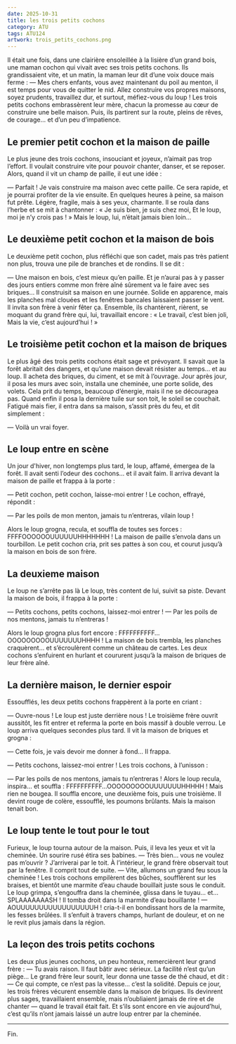 ```yaml
---
date: 2025-10-31
title: les trois petits cochons
category: ATU
tags: ATU124
artwork: trois_petits_cochons.png
---
```


Il était une fois, dans une clairière ensoleillée à la lisière d’un grand bois, une maman cochon qui vivait avec ses trois petits cochons. Ils grandissaient vite, et un matin, la maman leur dit d’une voix douce mais ferme :
— Mes chers enfants, vous avez maintenant du poil au menton, il est temps pour vous de quitter le nid. Allez construire vos propres maisons, soyez prudents, travaillez dur, et surtout, méfiez-vous du loup !
Les trois petits cochons embrassèrent leur mère, chacun la promesse au cœur de construire une belle maison. Puis, ils partirent sur la route, pleins de rêves, de courage… et d’un peu d’impatience.

## Le premier petit cochon et la maison de paille

Le plus jeune des trois cochons, insouciant et joyeux, n’aimait pas trop l’effort. Il voulait construire vite pour pouvoir chanter, danser, et se reposer. Alors, quand il vit un champ de paille, il eut une idée :

— Parfait ! Je vais construire ma maison avec cette paille. Ce sera rapide, et je pourrai profiter de la vie ensuite.
En quelques heures à peine, sa maison fut prête. Légère, fragile, mais à ses yeux, charmante. Il se roula dans l’herbe et se mit à chantonner :
« Je suis bien, je suis chez moi,
Et le loup, moi je n’y crois pas ! »
Mais le loup, lui, n’était jamais bien loin…

## Le deuxième petit cochon et la maison de bois

Le deuxième petit cochon, plus réfléchi que son cadet, mais pas très patient non plus, trouva une pile de branches et de rondins. Il se dit :

— Une maison en bois, c’est mieux qu’en paille. Et je n’aurai pas à y passer des jours entiers comme mon frère aîné sûrement va le faire avec ses briques…
Il construisit sa maison en une journée. Solide en apparence, mais les planches mal clouées et les fenêtres bancales laissaient passer le vent. Il invita son frère à venir fêter ça. Ensemble, ils chantèrent, rièrent, se moquant du grand frère qui, lui, travaillait encore :
« Le travail, c’est bien joli,
Mais la vie, c’est aujourd’hui ! »

## Le troisième petit cochon et la maison de briques
Le plus âgé des trois petits cochons était sage et prévoyant. Il savait que la forêt abritait des dangers, et qu’une maison devait résister au temps… et au loup.
Il acheta des briques, du ciment, et se mit à l’ouvrage. Jour après jour, il posa les murs avec soin, installa une cheminée, une porte solide, des volets. Cela prit du temps, beaucoup d’énergie, mais il ne se découragea pas.
Quand enfin il posa la dernière tuile sur son toit, le soleil se couchait. Fatigué mais fier, il entra dans sa maison, s’assit près du feu, et dit simplement :

— Voilà un vrai foyer.

## Le loup entre en scène

Un jour d'hiver, non longtemps plus tard, le loup, affamé, émergea de la forêt. Il avait senti l’odeur des cochons… et il avait faim. Il arriva devant la maison de paille et frappa à la porte :

— Petit cochon, petit cochon, laisse-moi entrer !
Le cochon, effrayé, répondit :

— Par les poils de mon menton, jamais tu n’entreras, vilain loup !

Alors le loup grogna, recula, et souffla de toutes ses forces :
FFFFOOOOOOUUUUUUHHHHHHH !
La maison de paille s’envola dans un tourbillon. Le petit cochon cria, prit ses pattes à son cou, et courut jusqu’à la maison en bois de son frère.

## La deuxieme maison

Le loup ne s’arrête pas là
Le loup, très content de lui, suivit sa piste. Devant la maison de bois, il frappa à la porte :

— Petits cochons, petits cochons, laissez-moi entrer !
— Par les poils de nos mentons, jamais tu n’entreras !

Alors le loup grogna plus fort encore :
FFFFFFFFFF…OOOOOOOOOUUUUUUUHHHH !
La maison de bois trembla, les planches craquèrent… et s’écroulèrent comme un château de cartes. Les deux cochons s’enfuirent en hurlant et coururent jusqu’à la maison de briques de leur frère aîné.


## La dernière maison, le dernier espoir

Essoufflés, les deux petits cochons frappèrent à la porte en criant :

— Ouvre-nous ! Le loup est juste derrière nous !
Le troisième frère ouvrit aussitôt, les fit entrer et referma la porte en bois massif à double verrou. Le loup arriva quelques secondes plus tard. Il vit la maison de briques et grogna :

— Cette fois, je vais devoir me donner à fond…
Il frappa.

— Petits cochons, laissez-moi entrer !
Les trois cochons, à l’unisson :

— Par les poils de nos mentons, jamais tu n’entreras !
Alors le loup recula, inspira… et souffla :
FFFFFFFFFF…OOOOOOOOOUUUUUUUHHHHH !
Mais rien ne bougea.
Il souffla encore, une deuxième fois, puis une troisième. Il devint rouge de colère, essoufflé, les poumons brûlants. Mais la maison tenait bon.

## Le loup tente le tout pour le tout

Furieux, le loup tourna autour de la maison. Puis, il leva les yeux et vit la cheminée. Un sourire rusé étira ses babines.
— Très bien… vous ne voulez pas m’ouvrir ? J’arriverai par le toit.
À l’intérieur, le grand frère observait tout par la fenêtre. Il comprit tout de suite.
— Vite, allumons un grand feu sous la cheminée !
Les trois cochons empilèrent des bûches, soufflèrent sur les braises, et bientôt une marmite d’eau chaude bouillait juste sous le conduit.
Le loup grimpa, s’engouffra dans la cheminée, glissa dans le tuyau… et…
SPLAAAAAAASH !
Il tomba droit dans la marmite d’eau bouillante !
— AOUUUUUUUUUUUUUUUUUH ! cria-t-il en bondissant hors de la marmite, les fesses brûlées.
Il s’enfuit à travers champs, hurlant de douleur, et on ne le revit plus jamais dans la région.

## La leçon des trois petits cochons

Les deux plus jeunes cochons, un peu honteux, remercièrent leur grand frère :
— Tu avais raison. Il faut bâtir avec sérieux. La facilité n’est qu’un piège…
Le grand frère leur sourit, leur donna une tasse de thé chaud, et dit :
— Ce qui compte, ce n’est pas la vitesse… c’est la solidité.
Depuis ce jour, les trois frères vécurent ensemble dans la maison de briques. Ils devinrent plus sages, travaillaient ensemble, mais n’oubliaient jamais de rire et de chanter — quand le travail était fait.
Et s’ils sont encore en vie aujourd’hui, c’est qu’ils n’ont jamais laissé un autre loup entrer par la cheminée.
________________________________________
Fin.
